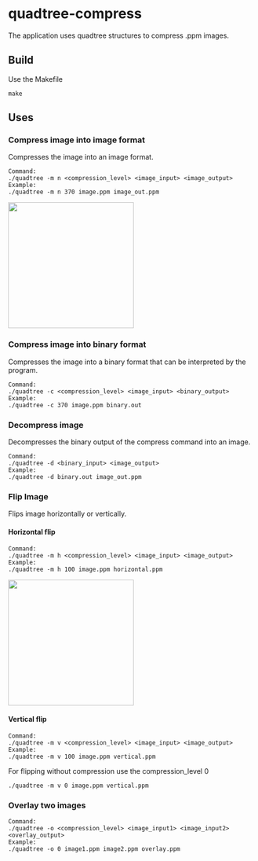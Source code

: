 # quadtree-compress
The application uses quadtree structures to compress .ppm images.

## Build
Use the Makefile
~~~
make
~~~
##  Uses 
### Compress image into image format
Compresses the image into an image format.
~~~
Command:
./quadtree -m n <compression_level> <image_input> <image_output>
Example:
./quadtree -m n 370 image.ppm image_out.ppm
~~~
<img src=https://i.imgur.com/ualZIbc.png width="256" height="256"/>

### Compress image into binary format
Compresses the image into a binary format that can be interpreted by the program.
~~~
Command:
./quadtree -c <compression_level> <image_input> <binary_output>
Example:
./quadtree -c 370 image.ppm binary.out
~~~
### Decompress image
Decompresses the binary output of the compress command into an image.
~~~
Command:
./quadtree -d <binary_input> <image_output>
Example:
./quadtree -d binary.out image_out.ppm
~~~
### Flip Image
Flips image horizontally or vertically.

#### Horizontal flip
~~~
Command:
./quadtree -m h <compression_level> <image_input> <image_output>
Example:
./quadtree -m h 100 image.ppm horizontal.ppm
~~~
<img src=https://i.imgur.com/cBrSKnK.png width="256" height="256"/>

#### Vertical flip
~~~
Command:
./quadtree -m v <compression_level> <image_input> <image_output>
Example:
./quadtree -m v 100 image.ppm vertical.ppm
~~~

For flipping without compression use the compression_level 0
~~~
./quadtree -m v 0 image.ppm vertical.ppm
~~~

### Overlay two images
~~~
Command:
./quadtree -o <compression_level> <image_input1> <image_input2> <overlay_output>
Example:
./quadtree -o 0 image1.ppm image2.ppm overlay.ppm
~~~

